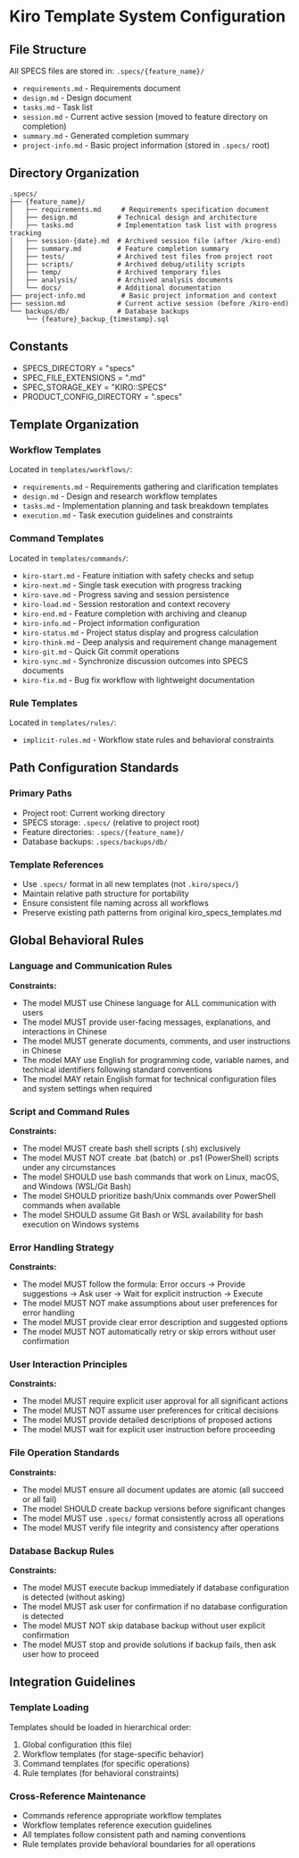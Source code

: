 # Kiro Template System Configuration

## File Structure
All SPECS files are stored in: `.specs/{feature_name}/`
- `requirements.md` - Requirements document
- `design.md` - Design document  
- `tasks.md` - Task list
- `session.md` - Current active session (moved to feature directory on completion)
- `summary.md` - Generated completion summary
- `project-info.md` - Basic project information (stored in `.specs/` root)

## Directory Organization
```
.specs/
├── {feature_name}/
│   ├── requirements.md     # Requirements specification document
│   ├── design.md          # Technical design and architecture
│   ├── tasks.md           # Implementation task list with progress tracking
│   ├── session-{date}.md  # Archived session file (after /kiro-end)
│   ├── summary.md         # Feature completion summary
│   ├── tests/             # Archived test files from project root
│   ├── scripts/           # Archived debug/utility scripts
│   ├── temp/              # Archived temporary files
│   ├── analysis/          # Archived analysis documents
│   └── docs/              # Additional documentation
├── project-info.md         # Basic project information and context
├── session.md             # Current active session (before /kiro-end)
└── backups/db/            # Database backups
    └── {feature}_backup_{timestamp}.sql
```

## Constants
- SPECS_DIRECTORY = "specs"
- SPEC_FILE_EXTENSIONS = ".md"
- SPEC_STORAGE_KEY = "KIRO::SPECS"
- PRODUCT_CONFIG_DIRECTORY = ".specs"

## Template Organization
### Workflow Templates
Located in `templates/workflows/`:
- `requirements.md` - Requirements gathering and clarification templates
- `design.md` - Design and research workflow templates
- `tasks.md` - Implementation planning and task breakdown templates
- `execution.md` - Task execution guidelines and constraints

### Command Templates  
Located in `templates/commands/`:
- `kiro-start.md` - Feature initiation with safety checks and setup
- `kiro-next.md` - Single task execution with progress tracking
- `kiro-save.md` - Progress saving and session persistence
- `kiro-load.md` - Session restoration and context recovery
- `kiro-end.md` - Feature completion with archiving and cleanup
- `kiro-info.md` - Project information configuration
- `kiro-status.md` - Project status display and progress calculation
- `kiro-think.md` - Deep analysis and requirement change management
- `kiro-git.md` - Quick Git commit operations
- `kiro-sync.md` - Synchronize discussion outcomes into SPECS documents
- `kiro-fix.md` - Bug fix workflow with lightweight documentation

### Rule Templates
Located in `templates/rules/`:
- `implicit-rules.md` - Workflow state rules and behavioral constraints

## Path Configuration Standards
### Primary Paths
- Project root: Current working directory
- SPECS storage: `.specs/` (relative to project root)
- Feature directories: `.specs/{feature_name}/`
- Database backups: `.specs/backups/db/`

### Template References
- Use `.specs/` format in all new templates (not `.kiro/specs/`)
- Maintain relative path structure for portability
- Ensure consistent file naming across all workflows
- Preserve existing path patterns from original kiro_specs_templates.md

## Global Behavioral Rules

### Language and Communication Rules
**Constraints:**
- The model MUST use Chinese language for ALL communication with users
- The model MUST provide user-facing messages, explanations, and interactions in Chinese
- The model MUST generate documents, comments, and user instructions in Chinese
- The model MAY use English for programming code, variable names, and technical identifiers following standard conventions
- The model MAY retain English format for technical configuration files and system settings when required

### Script and Command Rules
**Constraints:**
- The model MUST create bash shell scripts (.sh) exclusively
- The model MUST NOT create .bat (batch) or .ps1 (PowerShell) scripts under any circumstances
- The model SHOULD use bash commands that work on Linux, macOS, and Windows (WSL/Git Bash)
- The model SHOULD prioritize bash/Unix commands over PowerShell commands when available
- The model SHOULD assume Git Bash or WSL availability for bash execution on Windows systems

### Error Handling Strategy
**Constraints:**
- The model MUST follow the formula: Error occurs → Provide suggestions → Ask user → Wait for explicit instruction → Execute
- The model MUST NOT make assumptions about user preferences for error handling
- The model MUST provide clear error description and suggested options
- The model MUST NOT automatically retry or skip errors without user confirmation

### User Interaction Principles
**Constraints:**
- The model MUST require explicit user approval for all significant actions
- The model MUST NOT assume user preferences for critical decisions
- The model MUST provide detailed descriptions of proposed actions
- The model MUST wait for explicit user instruction before proceeding

### File Operation Standards
**Constraints:**
- The model MUST ensure all document updates are atomic (all succeed or all fail)
- The model SHOULD create backup versions before significant changes
- The model MUST use `.specs/` format consistently across all operations
- The model MUST verify file integrity and consistency after operations

### Database Backup Rules
**Constraints:**
- The model MUST execute backup immediately if database configuration is detected (without asking)
- The model MUST ask user for confirmation if no database configuration is detected
- The model MUST NOT skip database backup without user explicit confirmation
- The model MUST stop and provide solutions if backup fails, then ask user how to proceed

## Integration Guidelines
### Template Loading
Templates should be loaded in hierarchical order:
1. Global configuration (this file)
2. Workflow templates (for stage-specific behavior)
3. Command templates (for specific operations)
4. Rule templates (for behavioral constraints)

### Cross-Reference Maintenance
- Commands reference appropriate workflow templates
- Workflow templates reference execution guidelines
- All templates follow consistent path and naming conventions
- Rule templates provide behavioral boundaries for all operations